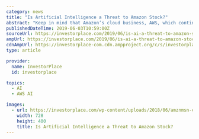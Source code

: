 ```yaml
---
category: news
title: "Is Artificial Intelligence a Threat to Amazon Stock?"
abstract: "Keep in mind that Amazon’s cloud business, AWS, which continues to generate high profits that have greatly boosted AMZN stock, utilizes a great deal of AI. By using AI, AWS can easily ingest data and apply/fine-tune algorithms. Of course, then there is ..."
publishedDateTime: 2019-06-03T10:59:00Z
sourceUrl: https://investorplace.com/2019/06/is-ai-a-threat-to-amazon-stock/
ampUrl: https://investorplace.com/2019/06/is-ai-a-threat-to-amazon-stock/amp/
cdnAmpUrl: https://investorplace-com.cdn.ampproject.org/c/s/investorplace.com/2019/06/is-ai-a-threat-to-amazon-stock/amp/
type: article

provider:
  name: InvestorPlace
  id: investorplace

topics:
  - AI
  - AWS AI

images:
  - url: https://investorplace.com/wp-content/uploads/2018/06/amznmsn-compressor.jpg
    width: 728
    height: 400
    title: Is Artificial Intelligence a Threat to Amazon Stock?
---
```

